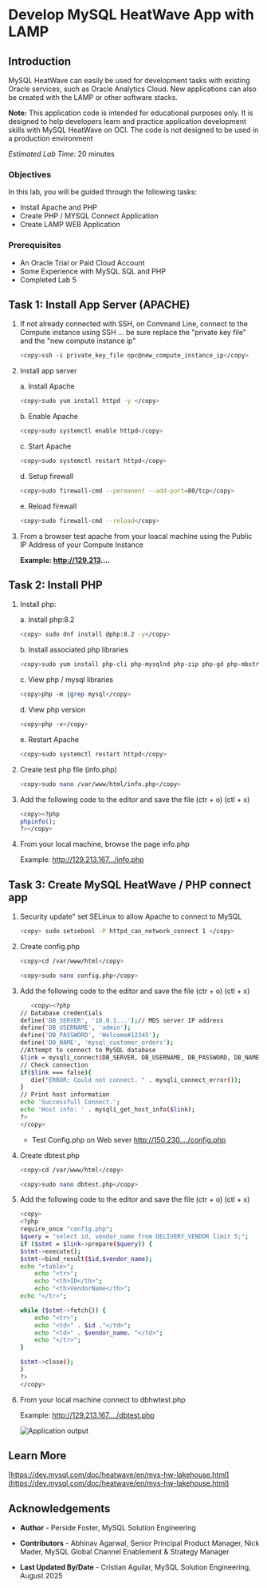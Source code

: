# Develop MySQL HeatWave App with LAMP

## Introduction

MySQL HeatWave can easily be used for development tasks with existing Oracle services, such as Oracle Analytics Cloud. New applications can also be created with the LAMP or other software stacks.

**Note:** This application code is intended for educational purposes only. It is designed to help developers learn and practice application development skills with MySQL HeatWave on OCI. The code is not designed to be used in a production environment

_Estimated Lab Time:_ 20 minutes

### Objectives

In this lab, you will be guided through the following tasks:

- Install Apache and PHP
- Create PHP / MYSQL Connect Application
- Create LAMP WEB Application

### Prerequisites

- An Oracle Trial or Paid Cloud Account
- Some Experience with MySQL SQL and  PHP
- Completed Lab 5

## Task 1: Install App Server (APACHE)

1. If not already connected with SSH, on Command Line, connect to the Compute instance using SSH ... be sure replace the  "private key file"  and the "new compute instance ip"

     ```bash
    <copy>ssh -i private_key_file opc@new_compute_instance_ip</copy>
     ```

2. Install app server

    a. Install Apache

    ```bash
    <copy>sudo yum install httpd -y </copy>
    ```

    b. Enable Apache

    ```bash
    <copy>sudo systemctl enable httpd</copy>
    ```

    c. Start Apache

    ```bash
    <copy>sudo systemctl restart httpd</copy>
    ```

    d. Setup firewall

    ```bash
    <copy>sudo firewall-cmd --permanent --add-port=80/tcp</copy>
    ```

    e. Reload firewall

    ```bash
    <copy>sudo firewall-cmd --reload</copy>
    ```

3. From a browser test apache from your loacal machine using the Public IP Address of your Compute Instance

    **Example: http://129.213....**

## Task 2: Install PHP

1. Install php:

    a. Install php:8.2

    ```bash
    <copy> sudo dnf install @php:8.2 -y</copy>
    ```

    b. Install associated php libraries

    ```bash
    <copy>sudo yum install php-cli php-mysqlnd php-zip php-gd php-mbstring php-xml php-json -y</copy>
    ```

    c. View  php / mysql libraries

    ```bash
    <copy>php -m |grep mysql</copy>
    ```

    d. View php version

    ```bash
    <copy>php -v</copy>
    ```

    e. Restart Apache

    ```bash
    <copy>sudo systemctl restart httpd</copy>
    ```

2. Create test php file (info.php)

    ```bash
    <copy>sudo nano /var/www/html/info.php</copy>
    ```

3. Add the following code to the editor and save the file (ctr + o) (ctl + x)

    ```bash
    <copy><?php
    phpinfo();
    ?></copy>
    ```

4. From your local machine, browse the page info.php

   Example: http://129.213.167.../info.php

## Task 3: Create MySQL HeatWave / PHP connect app

1. Security update"   set SELinux to allow Apache to connect to MySQL

    ```bash
    <copy> sudo setsebool -P httpd_can_network_connect 1 </copy>
    ```

2. Create config.php

    ```bash
    <copy>cd /var/www/html</copy>
    ```

    ```bash
    <copy>sudo nano config.php</copy>
    ```

3. Add the following code to the editor and save the file (ctr + o) (ctl + x)

     ```bash
        <copy><?php
    // Database credentials
    define('DB_SERVER', '10.0.1...');// MDS server IP address
    define('DB_USERNAME', 'admin');
    define('DB_PASSWORD', 'Welcome#12345');
    define('DB_NAME', 'mysql_customer_orders');
    //Attempt to connect to MySQL database
    $link = mysqli_connect(DB_SERVER, DB_USERNAME, DB_PASSWORD, DB_NAME);
    // Check connection
    if($link === false){
        die("ERROR: Could not connect. " . mysqli_connect_error());
    }
    // Print host information
    echo 'Successfull Connect.';
    echo 'Host info: ' . mysqli_get_host_info($link);
    ?>
    </copy>
    ```

    - Test Config.php on Web sever http://150.230..../config.php

4. Create dbtest.php

    ```bash
    <copy>cd /var/www/html</copy>
    ```

    ```bash
    <copy>sudo nano dbtest.php</copy>
    ```

5. Add the following code to the editor and save the file (ctr + o) (ctl + x)

    ```bash
    <copy>
    <?php
    require_once "config.php";
    $query = "select id, vendor_name from DELIVERY_VENDOR limit 5;";
    if ($stmt = $link->prepare($query)) {
    $stmt->execute();
    $stmt->bind_result($id,$vendor_name);
    echo "<table>";
        echo "<tr>";
        echo "<th>ID</th>";
        echo "<th>VendorName</th>";
    echo "</tr>";

    while ($stmt->fetch()) {
        echo "<tr>";
        echo "<td>" . $id ."</td>";
        echo "<td>" . $vendor_name. "</td>";
        echo "</tr>";
    }

    $stmt->close();
    }
    ?>
    </copy>
    ```

6. From your local  machine connect to dbhwtest.php

    Example: http://129.213.167..../dbtest.php  

    ![Application output](./images/order-app-output.png " order app output")

## Learn More

[https://dev.mysql.com/doc/heatwave/en/mys-hw-lakehouse.html](https://dev.mysql.com/doc/heatwave/en/mys-hw-lakehouse.html)

## Acknowledgements

- **Author** - Perside Foster, MySQL Solution Engineering

- **Contributors** - Abhinav Agarwal, Senior Principal Product Manager, Nick Mader, MySQL Global Channel Enablement & Strategy Manager
- **Last Updated By/Date** - Cristian Aguilar, MySQL Solution Engineering, August 2025